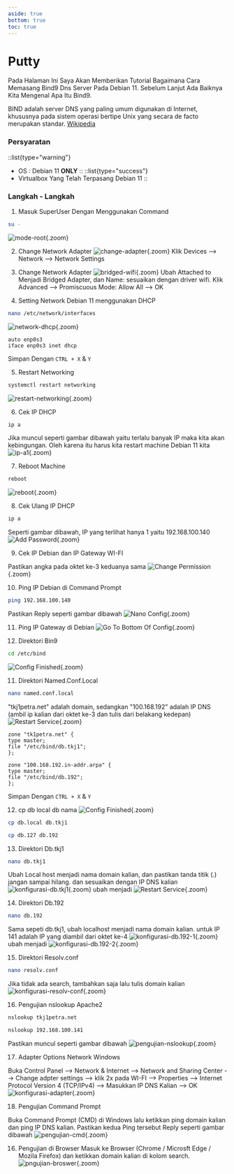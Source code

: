 ```yaml
---
aside: true
bottom: true
toc: true
---
```


# Putty
Pada Halaman Ini Saya Akan Memberikan Tutorial Bagaimana Cara Memasang Bind9 Dns Server Pada Debian 11. Sebelum Lanjut Ada Baiknya Kita Mengenal Apa Itu Bind9. 

BIND adalah server DNS yang paling umum digunakan di Internet, khususnya pada sistem operasi bertipe Unix yang secara de facto merupakan standar. [Wikipedia](https://id.wikipedia.org/wiki/BIND)

### Persyaratan
::list{type="warning"}
- OS : Debian 11 **ONLY**
::
::list{type="success"}
- Virtualbox Yang Telah Terpasang Debian 11
::

### Langkah - Langkah
1. Masuk SuperUser Dengan Menggunakan Command
```sh
su -
```
![mode-root](/putty/1.Mode-root.png){.zoom}

2. Change Network Adapter
![change-adapter](/putty/2.change-adapter.png){.zoom}
Klik Devices --> Network --> Network Settings

3. Change Network Adapter
![bridged-wifi](/putty/3.bridged-wifi.png){.zoom}
Ubah Attached to Menjadi Bridged Adapter, dan Name: sesuaikan dengan driver wifi. Klik Advanced --> Promiscuous Mode: Allow All --> OK

4. Setting Network Debian 11 menggunakan DHCP
```sh
nano /etc/network/interfaces
```
![network-dhcp](/putty/5.network-dhcp.png){.zoom}
<p id="config"></p>

    auto enp0s3
    iface enp0s3 inet dhcp
Simpan Dengan `CTRL + X` & `Y`

5. Restart Networking
```sh
systemctl restart networking
```
![restart-networking](/putty/6.restart-networking.png){.zoom}

6. Cek IP DHCP
```sh
ip a
```
Jika muncul seperti gambar dibawah yaitu terlalu banyak IP maka kita akan kebingungan. Oleh karena itu harus kita restart machine Debian 11 kita
![ip-a1](/putty/7.ip-a.png){.zoom}

7. Reboot Machine
```sh
reboot
```
![reboot](/putty/8.reboot.png){.zoom}


8. Cek Ulang IP DHCP
```sh
ip a
```
Seperti gambar dibawah, IP yang terlihat hanya 1 yaitu 192.168.100.140
![Add Password](/putty/9.ip-a.png){.zoom}

9. Cek IP Debian dan IP Gateway WI-FI

Pastikan angka pada oktet ke-3 keduanya sama
![Change Permission](/putty/10.check-ip.png){.zoom}

10. Ping IP Debian di Command Prompt
```sh
ping 192.168.100.140
```
Pastikan Reply seperti gambar dibawah
![Nano Config](/putty/11.ping-ip-debian.png){.zoom}

11. Ping IP Gateway di Debian
![Go To Bottom Of Config](/dns-server/8.install-apache2.png){.zoom}

10. Direktori Bin9

```sh
cd /etc/bind
```
![Config Finished](/dns-server/9.direktori-bind9.png){.zoom}


11. Direktori Named.Conf.Local
```sh
nano named.conf.local
```
"tkj1petra.net" adalah domain, sedangkan "100.168.192" adalah IP DNS (ambil ip kalian dari oktet ke-3 dan tulis dari belakang kedepan)
![Restart Service](/dns-server/10.direktori-named-conf-local.png){.zoom}

<p id="config"></p>

    zone "tk1petra.net" {
    type master;
    file "/etc/bind/db.tkj1";
    };

    zone "100.168.192.in-addr.arpa" {
    type master;
    file "/etc/bind/db.192";
    };
Simpan Dengan `CTRL + X` & `Y`

12. cp db local db nama
![Config Finished](/dns-server/11.cp-db.png){.zoom}
```sh
cp db.local db.tkj1
```
```sh
cp db.127 db.192
```


13. Direktori Db.tkj1
```sh
nano db.tkj1
```
Ubah Local host menjadi nama domain kalian, dan pastikan tanda titik (.) jangan sampai hilang. dan sesuaikan dengan IP DNS kalian
![konfigurasi-db.tkj1](/dns-server/12.1.direktori-db.tkj1.png){.zoom}
ubah menjadi 
![Restart Service](/dns-server/12.direktori-db.tkj1.png){.zoom}


14. Direktori Db.192
```sh
nano db.192
```
Sama sepeti db.tkj1, ubah localhost menjadi nama domain kalian. untuk IP 141 adalah IP yang diambil dari oktet ke-4
![konfigurasi-db.192-1](/dns-server/13.1.direktori-db.192.png){.zoom}
ubah menjadi
![konfigurasi-db.192-2](/dns-server/13.direktori-db.192.png){.zoom}

15. Direktori Resolv.conf
```sh
nano resolv.conf
```
Jika tidak ada search, tambahkan saja lalu tulis domain kalian
![konfigurasi-resolv-conf](/dns-server/14.direktori-resolv-conf.png){.zoom}

16. Pengujian nslookup Apache2
```sh
nslookup tkj1petra.net
```
```sh
nslookup 192.168.100.141
```
Pastikan muncul seperti gambar dibawah
![pengujian-nslookup](/dns-server/15.nslookup.png){.zoom}


17. Adapter Options Network Windows

Buka Control Panel --> Network & Internet --> Network and Sharing Center --> Change adpter settings --> klik 2x pada WI-FI --> Properties --> Internet Protocol Version 4 (TCP/IPv4) --> Masukkan IP DNS Kalian --> OK
![konfigurasi-adapter](/dns-server/16.change-adapter-options.png){.zoom}

18. Pengujian Command Prompt

Buka Command Prompt (CMD) di Windows lalu ketikkan ping domain kalian dan ping IP DNS kalian. Pastikan kedua Ping tersebut Reply seperti gambar dibawah
![pengujian-cmd](/dns-server/17.ping-cmd.png){.zoom}

16. Pengujian di Browser
Masuk ke Browser (Chrome / Microsft Edge / Mozila Firefox) dan ketikkan domain kalian di kolom search.
![pngujian-broswer](/dns-server/18.pengujian-browser.png){.zoom}